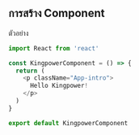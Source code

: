 ## การสร้าง Component

ตัวอย่าง

```javascript
import React from 'react'

const KingpowerComponent = () => {
  return (
    <p className="App-intro">
      Hello Kingpower!
    </p>
  )
}

export default KingpowerComponent
```